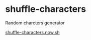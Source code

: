 # shuffle-characters
Random charcters generator

[shuffle-characters.now.sh](https://shuffle-characters.now.sh)
